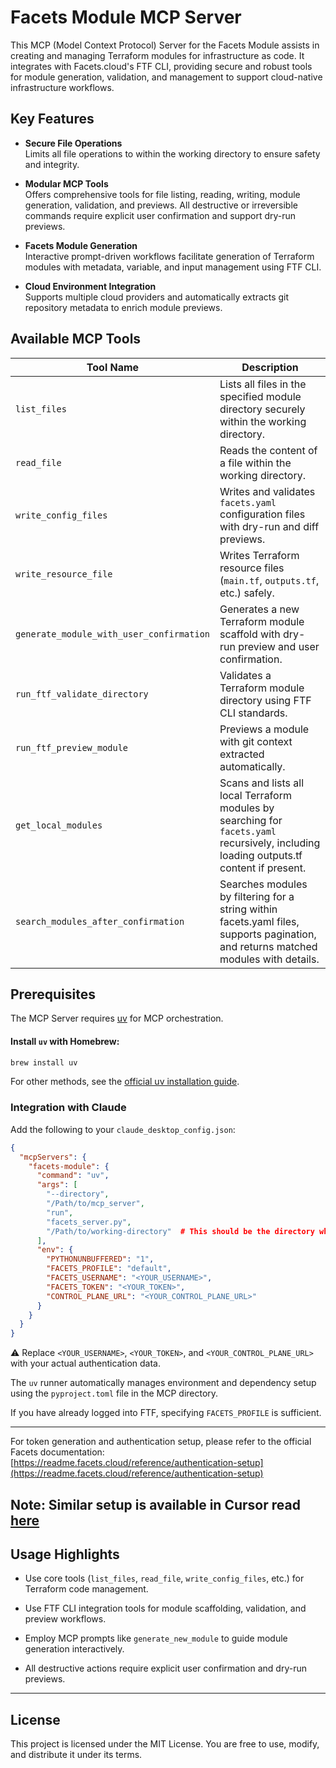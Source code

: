 ﻿# Facets Module MCP Server

This MCP (Model Context Protocol) Server for the Facets Module assists in creating and managing Terraform modules for infrastructure as code. It integrates with Facets.cloud's FTF CLI, providing secure and robust tools for module generation, validation, and management to support cloud-native infrastructure workflows.

## Key Features

* **Secure File Operations**  
  Limits all file operations to within the working directory to ensure safety and integrity.

* **Modular MCP Tools**  
  Offers comprehensive tools for file listing, reading, writing, module generation, validation, and previews. All destructive or irreversible commands require explicit user confirmation and support dry-run previews.

* **Facets Module Generation**  
  Interactive prompt-driven workflows facilitate generation of Terraform modules with metadata, variable, and input management using FTF CLI.

* **Cloud Environment Integration**  
  Supports multiple cloud providers and automatically extracts git repository metadata to enrich module previews.

## Available MCP Tools

| Tool Name                          | Description                                                  |
|----------------------------------|--------------------------------------------------------------|
| `list_files`                     | Lists all files in the specified module directory securely within the working directory. |
| `read_file`                      | Reads the content of a file within the working directory.    |
| `write_config_files`             | Writes and validates `facets.yaml` configuration files with dry-run and diff previews. |
| `write_resource_file`            | Writes Terraform resource files (`main.tf`, `outputs.tf`, etc.) safely. |
| `generate_module_with_user_confirmation` | Generates a new Terraform module scaffold with dry-run preview and user confirmation. |
| `run_ftf_validate_directory`     | Validates a Terraform module directory using FTF CLI standards. |
| `run_ftf_preview_module`         | Previews a module with git context extracted automatically.  |
| `get_local_modules`              | Scans and lists all local Terraform modules by searching for `facets.yaml` recursively, including loading outputs.tf content if present. |
| `search_modules_after_confirmation` | Searches modules by filtering for a string within facets.yaml files, supports pagination, and returns matched modules with details. |

## Prerequisites

The MCP Server requires [uv](https://github.com/astral-sh/uv) for MCP orchestration.

#### Install `uv` with Homebrew:
```bash
brew install uv
```

For other methods, see the [official uv installation guide](https://docs.astral.sh/uv/getting-started/installation/).

### Integration with Claude

Add the following to your `claude_desktop_config.json`:

```json
{
  "mcpServers": {
    "facets-module": {
      "command": "uv",
      "args": [
        "--directory",
        "/Path/to/mcp_server",
        "run",
        "facets_server.py",
        "/Path/to/working-directory"  # This should be the directory where your Terraform modules are checked out or a subdirectory containing the modules you want to work with
      ],
      "env": {
        "PYTHONUNBUFFERED": "1",
        "FACETS_PROFILE": "default",
        "FACETS_USERNAME": "<YOUR_USERNAME>",
        "FACETS_TOKEN": "<YOUR_TOKEN>",
        "CONTROL_PLANE_URL": "<YOUR_CONTROL_PLANE_URL>"
      }
    }
  }
}
```

⚠ Replace `<YOUR_USERNAME>`, `<YOUR_TOKEN>`, and `<YOUR_CONTROL_PLANE_URL>` with your actual authentication data.

The `uv` runner automatically manages environment and dependency setup using the `pyproject.toml` file in the MCP directory.

If you have already logged into FTF, specifying `FACETS_PROFILE` is sufficient.

---

For token generation and authentication setup, please refer to the official Facets documentation:  
[https://readme.facets.cloud/reference/authentication-setup](https://readme.facets.cloud/reference/authentication-setup)
 

Note: Similar setup is available in Cursor read [here](https://docs.cursor.com/context/model-context-protocol)
---

## Usage Highlights

- Use core tools (`list_files`, `read_file`, `write_config_files`, etc.) for Terraform code management.

- Use FTF CLI integration tools for module scaffolding, validation, and preview workflows.

- Employ MCP prompts like `generate_new_module` to guide module generation interactively.

- All destructive actions require explicit user confirmation and dry-run previews.

---

## License

This project is licensed under the MIT License. You are free to use, modify, and distribute it under its terms.
